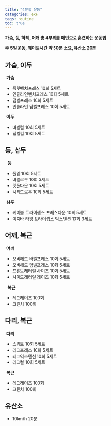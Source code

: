 ```yaml
---
title: "4분할 운동"
categories: exe
tags: routine
toc: true
---
```


**가슴, 등, 하체, 어깨 총 4부위를 메인으로 훈련하는 운동법**

**주 5일 운동, 웨이트시간 약 50분 소요, 유산소 20분**

## 가슴, 이두
&nbsp;**가슴**
- 플랫벤치프레스 10회 5세트
- 인클라인벤치프레스 10회 5세트
- 덤벨프레스 10회 5세트
- 인클라인 덤벨프레스 10회 5세트

&nbsp;**이두**
- 바벨컬 10회 5세트
- 덤벨컬 10회 5세트

## 등, 삼두
&nbsp;&nbsp;**등**
- 풀업 10회 5세트
- 바벨로우 10회 5세트
- 렛풀다운 10회 5세트
- 시티드로우 10회 5세트

&nbsp;**삼두**
- 케이블 트라이셉스 프레스다운 10회 5세트
- 이지바 라잉 트라이셉스 익스텐션 10회 3세트


## 어깨, 복근
&nbsp;**어깨**
- 오버헤드 바벨프레스 10회 5세트
- 오버헤드 덤벨프레스 10회 5세트
- 프론트레터럴 사이즈 10회 5세트 
- 사이드레터럴 레이즈 10회 5세트

&nbsp;&nbsp;**복근**
- 레그레이즈 100회
- 크런치 100회

## 다리, 복근
&nbsp;**다리**
- 스쿼트 10회 5세트
- 레그프레스 10회 5세트
- 레그익스텐션 10회 5세트
- 레그컬 10회 5세트

&nbsp;**복근**
- 레그레이즈 100회
- 크런치 100회


## 유산소
- 10km/h 20분
